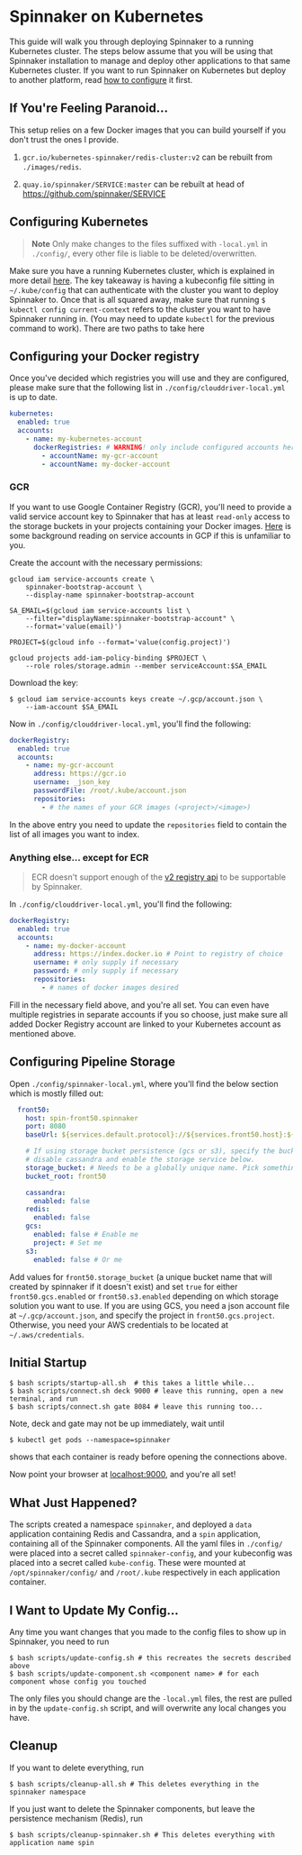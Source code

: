 # Spinnaker on Kubernetes

This guide will walk you through deploying Spinnaker to a running Kubernetes 
cluster. The steps below assume that you will be using that Spinnaker installation 
to manage and deploy other applications to that same Kubernetes cluster. 
If you want to run Spinnaker on Kubernetes but deploy to another platform, 
read [how to configure](http://www.spinnaker.io/docs/target-deployment-configuration) 
it first.

## If You're Feeling Paranoid...

This setup relies on a few Docker images that you can build yourself if you
don't trust the ones I provide. 

1. `gcr.io/kubernetes-spinnaker/redis-cluster:v2` can be rebuilt from
   `./images/redis`.

2. `quay.io/spinnaker/SERVICE:master` can be rebuilt at head of
   https://github.com/spinnaker/SERVICE

## Configuring Kubernetes

> __Note__ Only make changes to the files suffixed with `-local.yml` in `./config/`, 
> every other file is liable to be deleted/overwritten.

Make sure you have a running Kubernetes cluster, which is explained in more
detail [here](http://www.spinnaker.io/v1.0/docs/target-deployment-setup#section-kubernetes-cluster-setup).
The key takeaway is having a kubeconfig file sitting in `~/.kube/config` that
can authenticate with the cluster you want to deploy Spinnaker to. 
Once that is all squared away, make sure that running `$ kubectl config
current-context` refers to the cluster you want to have Spinnaker running in.
(You may need to update `kubectl` for the previous command to work).
There are two paths to take here

## Configuring your Docker registry

Once you've decided which registries you will use and they are configured,
please make sure that the following list in `./config/clouddriver-local.yml` is
up to date.

```yaml
kubernetes:
  enabled: true
  accounts:
    - name: my-kubernetes-account
      dockerRegistries: # WARNING! only include configured accounts here
        - accountName: my-gcr-account
        - accountName: my-docker-account 
```

### GCR

If you want to use Google Container Registry (GCR), you'll need to provide a
valid service account key to Spinnaker that has at least `read-only` access to 
the storage buckets in your projects containing your Docker images.
[Here](https://cloud.google.com/iam/docs/service-accounts) is some background
reading on service accounts in GCP if this is unfamiliar to you. 

Create the account with the necessary permissions:

```
gcloud iam service-accounts create \
    spinnaker-bootstrap-account \
    --display-name spinnaker-bootstrap-account

SA_EMAIL=$(gcloud iam service-accounts list \
    --filter="displayName:spinnaker-bootstrap-account" \
    --format='value(email)')

PROJECT=$(gcloud info --format='value(config.project)')

gcloud projects add-iam-policy-binding $PROJECT \
    --role roles/storage.admin --member serviceAccount:$SA_EMAIL
```

Download the key:

```
$ gcloud iam service-accounts keys create ~/.gcp/account.json \
    --iam-account $SA_EMAIL
```

Now in `./config/clouddriver-local.yml`, you'll find the following: 

```yaml
dockerRegistry:
  enabled: true
  accounts:
    - name: my-gcr-account
      address: https://gcr.io
      username: _json_key
      passwordFile: /root/.kube/account.json
      repositories:
        - # the names of your GCR images (<project>/<image>)
```

In the above entry you need to update the `repositories` field to contain the 
list of all images you want to index.

### Anything else... except for ECR

> ECR doesn't support enough of the [v2 registry
> api](https://docs.docker.com/registry/spec/api/) to be supportable by
> Spinnaker.


In `./config/clouddriver-local.yml`, you'll find the following: 

```yaml
dockerRegistry:
  enabled: true
  accounts:
    - name: my-docker-account
      address: https://index.docker.io # Point to registry of choice
      username: # only supply if necessary
      password: # only supply if necessary
      repositories:
        - # names of docker images desired
```

Fill in the necessary field above, and you're all set. You can even have
multiple registries in separate accounts if you so choose, just make sure all
added Docker Registry account are linked to your Kubernetes account as
mentioned above.

## Configuring Pipeline Storage

Open `./config/spinnaker-local.yml`, where you'll find the below section which 
is mostly filled out:

```yaml
  front50:
    host: spin-front50.spinnaker
    port: 8080
    baseUrl: ${services.default.protocol}://${services.front50.host}:${services.front50.port}

    # If using storage bucket persistence (gcs or s3), specify the bucket here
    # disable cassandra and enable the storage service below.
    storage_bucket: # Needs to be a globally unique name. Pick something clever.
    bucket_root: front50

    cassandra:
      enabled: false
    redis:
      enabled: false
    gcs:
      enabled: false # Enable me
      project: # Set me
    s3:
      enabled: false # Or me
```

Add values for `front50.storage_bucket` 
(a unique bucket name that will created by spinnaker if it doesn't exist)
and set `true` for either `front50.gcs.enabled` or `front50.s3.enabled`
depending on which storage solution you want to use. If you
are using GCS, you need a json account file at `~/.gcp/account.json`, and 
specify the project in `front50.gcs.project`.
Otherwise, you need your AWS credentials to be located at `~/.aws/credentials`.

## Initial Startup

```
$ bash scripts/startup-all.sh  # this takes a little while...
$ bash scripts/connect.sh deck 9000 # leave this running, open a new terminal, and run
$ bash scripts/connect.sh gate 8084 # leave this running too...
``` 

Note, deck and gate may not be up immediately, wait until 

```
$ kubectl get pods --namespace=spinnaker
```

shows that each container is ready before opening the connections above.

Now point your browser at [localhost:9000](http://localhost:9000), and you're all set!

## What Just Happened?

The scripts created a namespace `spinnaker`, and deployed a `data` application
containing Redis and Cassandra, and a `spin` application, containing all of the
Spinnaker components. All the yaml files in `./config/` were placed into a
secret called `spinnaker-config`, and your kubeconfig was placed into a secret
called `kube-config`. These were mounted at `/opt/spinnaker/config/` and
`/root/.kube` respectively in each application container.

## I Want to Update My Config...

Any time you want changes that you made to the config files to show up in
Spinnaker, you need to run

```
$ bash scripts/update-config.sh # this recreates the secrets described above
$ bash scripts/update-component.sh <component name> # for each component whose config you touched
```

The only files you should change are the `-local.yml` files, the rest are
pulled in by the `update-config.sh` script, and will overwrite any local
changes you have.

## Cleanup

If you want to delete everything, run

```
$ bash scripts/cleanup-all.sh # This deletes everything in the spinnaker namespace
```

If you just want to delete the Spinnaker components, but leave the persistence
mechanism (Redis), run

```
$ bash scripts/cleanup-spinnaker.sh # This deletes everything with application name spin
```
